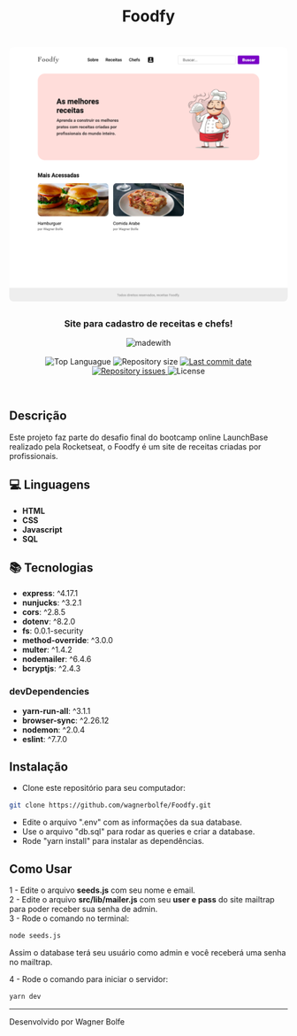 <h1 align="center" >
  Foodfy
</h1>
<h1 align="center">
    <img alt="Foodfy" src="./public/assets/foodfy.jpg"  width="600px" style="border-radius:8px;"/>
</h1>

<h3 align="center" >
  Site para cadastro de receitas e chefs!
</h3>

<p align="center">
  <img alt="madewith" src="https://forthebadge.com/images/badges/made-with-javascript.svg"><br><br>
  <img alt="Top Languague" src="https://img.shields.io/github/languages/top/wagnerbolfe/foodfy">
  <img alt="Repository size" src="https://img.shields.io/github/repo-size/wagnerbolfe/foodfy">
  <a href="https://github.com/wagnerbolfe/foodfy/commits/master">
    <img alt="Last commit date" src="https://img.shields.io/github/last-commit/wagnerbolfe/foodfy">
  </a>
   <a href="https://github.com/wagnerbolfe/foodfy/issues">
    <img alt="Repository issues" src="https://img.shields.io/github/issues/wagnerbolfe/foodfy">
  </a>
  <img alt="License" src="https://img.shields.io/github/license/wagnerbolfe/foodfy">
</p>

<br>

## Descrição

Este projeto faz parte do desafio final do bootcamp online LaunchBase realizado pela Rocketseat, o Foodfy é um site de receitas criadas por profissionais.

## :computer: Linguagens

- **HTML**
- **CSS**
- **Javascript**
- **SQL**

## :books: Tecnologias

- **express**: ^4.17.1
- **nunjucks**: ^3.2.1
- **cors**: ^2.8.5
- **dotenv**: ^8.2.0
- **fs**: 0.0.1-security
- **method-override**: ^3.0.0
- **multer**: ^1.4.2
- **nodemailer**: ^6.4.6
- **bcryptjs**: ^2.4.3

### devDependencies

- **yarn-run-all**: ^3.1.1
- **browser-sync**: ^2.26.12
- **nodemon**: ^2.0.4
- **eslint**: ^7.7.0

## Instalação

- Clone este repositório para seu computador:
```sh
git clone https://github.com/wagnerbolfe/Foodfy.git
```
- Edite o arquivo ".env" com as informações da sua database.
- Use o arquivo "db.sql" para rodar as queries e criar a database.
- Rode "yarn install" para instalar as dependências.

## Como Usar

1 - Edite o arquivo <b>seeds.js</b> com seu nome e email.<br>
2 - Edite o arquivo <b>src/lib/mailer.js</b> com seu <b>user e pass</b> do site mailtrap <br> para poder receber sua senha de admin.<br>
3 - Rode o comando no terminal:
```sh
node seeds.js
```
Assim o database terá seu usuário como admin e você receberá uma senha no mailtrap.

4 - Rode o comando para iniciar o servidor:
```sh
yarn dev
````


---

Desenvolvido por Wagner Bolfe
